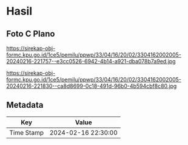 # Hasil

## Foto C Plano

https://sirekap-obj-formc.kpu.go.id/1ce5/pemilu/ppwp/33/04/16/20/02/3304162002005-20240216-221757--e3cc0526-6942-4b14-a921-dba078b7a9ed.jpg

https://sirekap-obj-formc.kpu.go.id/1ce5/pemilu/ppwp/33/04/16/20/02/3304162002005-20240216-221830--ca8d8699-0c18-491d-96b0-4b594cbf8c80.jpg


## Metadata

| Key        | Value               |
| ---------- | ------------------- |
| Time Stamp | 2024-02-16 22:30:00 |




